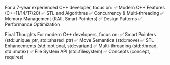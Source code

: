 For a 7-year experienced C++ developer, focus on:
✅ Modern C++ Features (C++11/14/17/20)
✅ STL and Algorithms
✅ Concurrency & Multi-threading
✅ Memory Management (RAII, Smart Pointers)
✅ Design Patterns
✅ Performance Optimization


Final Thoughts
For modern C++ developers, focus on:
✅ Smart Pointers (std::unique_ptr, std::shared_ptr)
✅ Move Semantics (std::move)
✅ STL Enhancements (std::optional, std::variant)
✅ Multi-threading (std::thread, std::mutex)
✅ File System API (std::filesystem)
✅ Concepts (concept, requires)